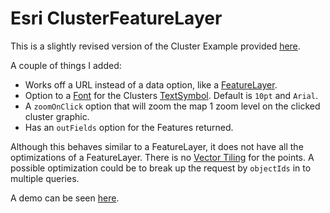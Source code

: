 # Esri ClusterFeatureLayer

This is a slightly revised version of the Cluster Example provided [here](https://developers.arcgis.com/javascript/jssamples/layers_point_clustering.html).

A couple of things I added:

* Works off a URL instead of a data option, like a [FeatureLayer](https://developers.arcgis.com/javascript/jsapi/featurelayer-amd.html).
* Option to a [Font](https://developers.arcgis.com/javascript/jsapi/font-amd.html) for the Clusters [TextSymbol](https://developers.arcgis.com/javascript/jsapi/textsymbol-amd.html). Default is `10pt` and `Arial`.
* A `zoomOnClick` option that will zoom the map 1 zoom level on the clicked
  cluster graphic.
* Has an `outFields` option for the Features returned.

Although this behaves similar to a FeatureLayer, it does not have all the
optimizations of a FeatureLayer. There is no [Vector Tiling](https://developers.arcgis.com/javascript/jshelp/best_practices_feature_layers.html) for the points. A possible optimization could be to break up the request by `objectIds` in to multiple queries.

A demo can be seen [here](http://odoe.github.io/esri-clusterfeaturelayer/).
